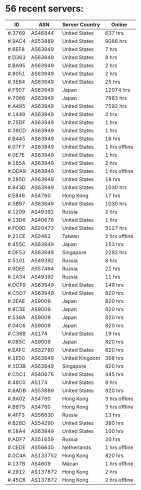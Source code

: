 # 56 recent servers:

| ID | ASN | Server Country | Online |
| ------ | ------ | ------ | ------ |
| #.3769 | AS46844 | United States | 637 hrs |
| #.9AC4 | AS53889 | United States | 9066 hrs |
| #.6EF8 | AS63949 | United States | 7 hrs |
| #.D363 | AS63949 | United States | 8 hrs |
| #.BA95 | AS63949 | United States | 2 hrs |
| #.8051 | AS63949 | United States | 2 hrs |
| #.3EB4 | AS63949 | United States | 25 hrs |
| #.F507 | AS63949 | Japan | 12074 hrs |
| #.7066 | AS63949 | Japan | 7983 hrs |
| #.A495 | AS63949 | United States | 7592 hrs |
| #.1449 | AS63949 | United States | 3 hrs |
| #.75DF | AS63949 | United States | 1 hrs |
| #.39CD | AS63949 | United States | 1 hrs |
| #.B445 | AS63949 | United States | 16 hrs |
| #.07F7 | AS63949 | United States | 1 hrs offline |
| #.0E7E | AS63949 | United States | 1 hrs |
| #.165A | AS63949 | United States | 2 hrs |
| #.DDA9 | AS63949 | United States | 1 hrs offline |
| #.285D | AS63949 | United States | 18 hrs |
| #.643D | AS63949 | United States | 1030 hrs |
| #.E846 | AS4760 | Hong Kong | 17 hrs |
| #.5B97 | AS63949 | United States | 1030 hrs |
| #.1209 | AS49392 | Russia | 2 hrs |
| #.13D6 | AS40676 | United States | 1 hrs |
| #.FD9D | AS20473 | United States | 5127 hrs |
| #.21CE | AS3462 | Taiwan | 2 hrs offline |
| #.455C | AS63949 | Japan | 153 hrs |
| #.DF53 | AS63949 | Singapore | 2292 hrs |
| #.5101 | AS49392 | Russia | 8 hrs |
| #.9DEE | AS57494 | Russia | 21 hrs |
| #.1A34 | AS49392 | Russia | 11 hrs |
| #.DCF9 | AS63949 | United States | 149 hrs |
| #.C5D7 | AS63949 | United States | 820 hrs |
| #.3EAE | AS9009 | Japan | 820 hrs |
| #.8C5E | AS9009 | Japan | 820 hrs |
| #.538A | AS9009 | Japan | 820 hrs |
| #.04C6 | AS9009 | Japan | 820 hrs |
| #.C36B | AS174 | United States | 19 hrs |
| #.085C | AS9009 | Japan | 820 hrs |
| #.EAFC | AS32780 | United States | 820 hrs |
| #.1E50 | AS63949 | United Kingdom | 398 hrs |
| #.1D3B | AS63949 | Singapore | 820 hrs |
| #.C5C1 | AS40676 | United States | 445 hrs |
| #.48C0 | AS174 | United States | 9 hrs |
| #.6ADB | AS53889 | United States | 820 hrs |
| #.9A02 | AS4760 | Hong Kong | 3 hrs offline |
| #.B875 | AS4760 | Hong Kong | 3 hrs offline |
| #.4FF3 | AS56630 | Russia | 13 hrs |
| #.B28D | AS54290 | United States | 380 hrs |
| #.18A4 | AS63949 | United States | 100 hrs |
| #.ADF7 | AS51659 | Russia | 20 hrs |
| #.CEDE | AS56630 | Netherlands | 1 hrs offline |
| #.0C4A | AS133752 | Hong Kong | 820 hrs |
| #.137B | AS4609 | Macao | 1 hrs offline |
| #.2912 | AS137872 | Hong Kong | 2 hrs |
| #.45C6 | AS137872 | Hong Kong | 2 hrs offline |

